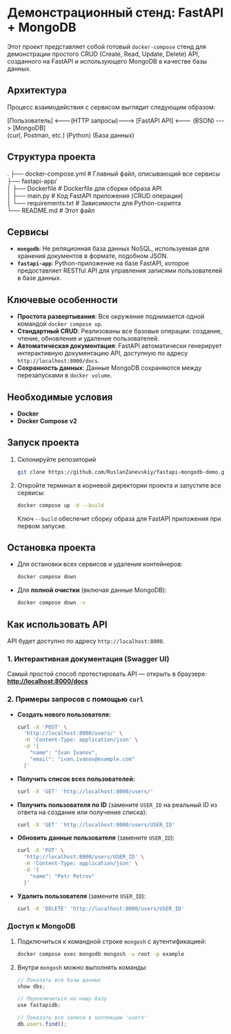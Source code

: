 # Демонстрационный стенд: FastAPI + MongoDB

Этот проект представляет собой готовый `docker-compose` стенд для демонстрации простого CRUD (Create, Read, Update, Delete) API, созданного на FastAPI и использующего MongoDB в качестве базы данных.

## Архитектура

Процесс взаимодействия с сервисом выглядит следующим образом:

[Пользователь] <---(HTTP запросы)---> [FastAPI API] <--- (BSON) ---> [MongoDB]  
(curl, Postman, etc.)                    (Python)                  (База данных)

## Структура проекта

.
├── docker-compose.yml      # Главный файл, описывающий все сервисы  
├── fastapi-app/  
│   ├── Dockerfile          # Dockerfile для сборки образа API  
│   ├── main.py             # Код FastAPI приложения (CRUD операции)  
│   └── requirements.txt    # Зависимости для Python-скрипта  
└── README.md               # Этот файл

## Сервисы

* **`mongodb`**: Не реляционная база данных NoSQL, используемая для хранения документов в формате, подобном JSON.
* **`fastapi-app`**: Python-приложение на базе FastAPI, которое предоставляет RESTful API для управления записями пользователей в базе данных.

## Ключевые особенности

* **Простота развертывания**: Все окружение поднимается одной командой `docker compose up`.
* **Стандартный CRUD**: Реализованы все базовые операции: создание, чтение, обновление и удаление пользователей.
* **Автоматическая документация**: FastAPI автоматически генерирует интерактивную документацию API, доступную по адресу `http://localhost:8000/docs`.
* **Сохранность данных**: Данные MongoDB сохраняются между перезапусками в `docker volume`.

## Необходимые условия

* **Docker**
* **Docker Compose v2**

## Запуск проекта

1.  Склонируйте репозиторий 
    ```bash
    git clone https://github.com/RuslanZanevskiy/fastapi-mongodb-demo.git
    ```
2.  Откройте терминал в корневой директории проекта и запустите все сервисы:
    ```bash
    docker compose up -d --build
    ```
    Ключ `--build` обеспечит сборку образа для FastAPI приложения при первом запуске.

## Остановка проекта

* Для остановки всех сервисов и удаления контейнеров:
    ```bash
    docker compose down
    ```
* Для **полной очистки** (включая данные MongoDB):
    ```bash
    docker compose down -v
    ```

## Как использовать API

API будет доступно по адресу `http://localhost:8000`.

### 1. Интерактивная документация (Swagger UI)

Самый простой способ протестировать API — открыть в браузере:
[**http://localhost:8000/docs**](http://localhost:8000/docs)

### 2. Примеры запросов с помощью `curl`

* **Создать нового пользователя:**
    ```bash
    curl -X 'POST' \
      'http://localhost:8000/users/' \
      -H 'Content-Type: application/json' \
      -d '{
        "name": "Ivan Ivanov",
        "email": "ivan.ivanov@example.com"
      }'
    ```

* **Получить список всех пользователей:**
    ```bash
    curl -X 'GET' 'http://localhost:8000/users/'
    ```

* **Получить пользователя по ID** (замените `USER_ID` на реальный ID из ответа на создание или получение списка):
    ```bash
    curl -X 'GET' 'http://localhost:8000/users/USER_ID'
    ```

* **Обновить данные пользователя** (замените `USER_ID`):
    ```bash
    curl -X 'PUT' \
      'http://localhost:8000/users/USER_ID' \
      -H 'Content-Type: application/json' \
      -d '{
        "name": "Petr Petrov"
      }'
    ```

* **Удалить пользователя** (замените `USER_ID`):
    ```bash
    curl -X 'DELETE' 'http://localhost:8000/users/USER_ID'
    ```

### Доступ к MongoDB

1.  Подключиться к командной строке `mongosh` с аутентификацией:
    ```bash
    docker compose exec mongodb mongosh -u root -p example
    ```
2.  Внутри `mongosh` можно выполнять команды:
    ```javascript
    // Показать все базы данных
    show dbs;

    // Переключиться на нашу базу
    use fastapidb;

    // Показать все записи в коллекции 'users'
    db.users.find();
    ```
